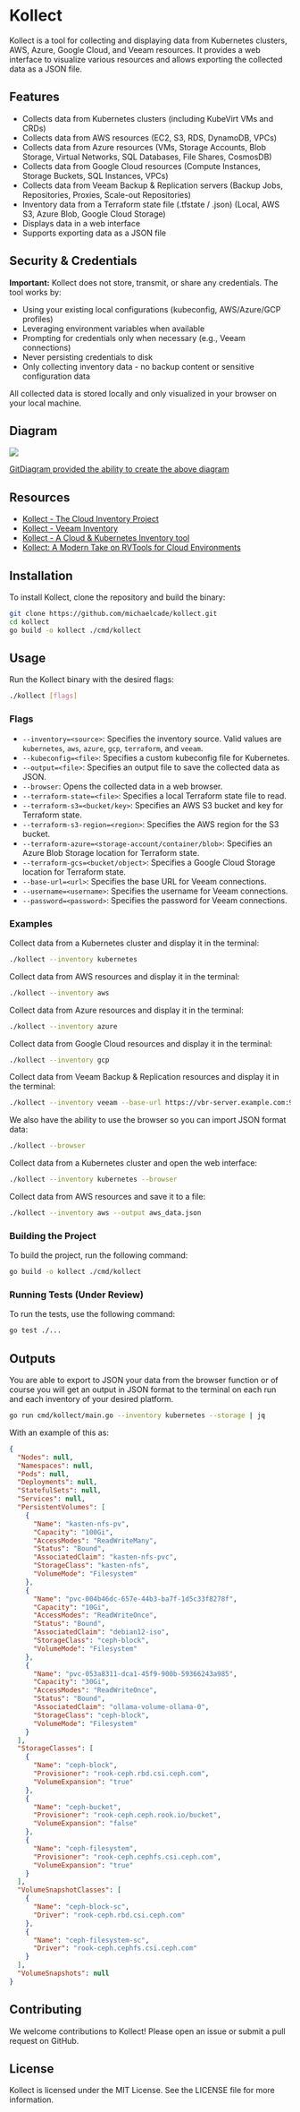 # Kollect

Kollect is a tool for collecting and displaying data from Kubernetes clusters, AWS, Azure, Google Cloud, and Veeam resources. It provides a web interface to visualize various resources and allows exporting the collected data as a JSON file.

## Features

- Collects data from Kubernetes clusters (including KubeVirt VMs and CRDs)
- Collects data from AWS resources (EC2, S3, RDS, DynamoDB, VPCs)
- Collects data from Azure resources (VMs, Storage Accounts, Blob Storage, Virtual Networks, SQL Databases, File Shares, CosmosDB)
- Collects data from Google Cloud resources (Compute Instances, Storage Buckets, SQL Instances, VPCs)
- Collects data from Veeam Backup & Replication servers (Backup Jobs, Repositories, Proxies, Scale-out Repositories)
- Inventory data from a Terraform state file (.tfstate / .json) (Local, AWS S3, Azure Blob, Google Cloud Storage)
- Displays data in a web interface
- Supports exporting data as a JSON file

## Security & Credentials

**Important:** Kollect does not store, transmit, or share any credentials. The tool works by:

- Using your existing local configurations (kubeconfig, AWS/Azure/GCP profiles)
- Leveraging environment variables when available
- Prompting for credentials only when necessary (e.g., Veeam connections)
- Never persisting credentials to disk
- Only collecting inventory data - no backup content or sensitive configuration data

All collected data is stored locally and only visualized in your browser on your local machine.

## Diagram 
![](diagram.png)

[GitDiagram provided the ability to create the above diagram](https://gitdiagram.com/michaelcade/kollect)

## Resources 
- [Kollect - The Cloud Inventory Project](https://youtu.be/dfuQFjl1Tnw)
- [Kollect - Veeam Inventory](https://youtu.be/yQ1vlndXTQY)
- [Kollect - A Cloud & Kubernetes Inventory tool](https://community.veeam.com/kubernetes%2Dkorner%2D90/kollect%2Da%2Dcloud%2Dkubernetes%2Dinventory%2Dtool%2D8885)
- [Kollect: A Modern Take on RVTools for Cloud Environments](https://community.veeam.com/kubernetes-korner-90/kollect-a-modern-take-on-rvtools-for-cloud-environments-9472?tid=9472&fid=90)

## Installation

To install Kollect, clone the repository and build the binary:

```sh
git clone https://github.com/michaelcade/kollect.git
cd kollect
go build -o kollect ./cmd/kollect
```

## Usage

Run the Kollect binary with the desired flags:

```sh
./kollect [flags]
```

### Flags

- `--inventory=<source>`: Specifies the inventory source. Valid values are `kubernetes`, `aws`, `azure`, `gcp`, `terraform`, and `veeam`.
- `--kubeconfig=<file>`: Specifies a custom kubeconfig file for Kubernetes.
- `--output=<file>`: Specifies an output file to save the collected data as JSON.
- `--browser`: Opens the collected data in a web browser.
- `--terraform-state=<file>`: Specifies a local Terraform state file to read.
- `--terraform-s3=<bucket/key>`: Specifies an AWS S3 bucket and key for Terraform state.
- `--terraform-s3-region=<region>`: Specifies the AWS region for the S3 bucket.
- `--terraform-azure=<storage-account/container/blob>`: Specifies an Azure Blob Storage location for Terraform state.
- `--terraform-gcs=<bucket/object>`: Specifies a Google Cloud Storage location for Terraform state.
- `--base-url=<url>`: Specifies the base URL for Veeam connections.
- `--username=<username>`: Specifies the username for Veeam connections.
- `--password=<password>`: Specifies the password for Veeam connections.

### Examples

Collect data from a Kubernetes cluster and display it in the terminal:

```sh
./kollect --inventory kubernetes
```

Collect data from AWS resources and display it in the terminal:

```sh
./kollect --inventory aws
```

Collect data from Azure resources and display it in the terminal:

```sh
./kollect --inventory azure
```

Collect data from Google Cloud resources and display it in the terminal: 

```sh
./kollect --inventory gcp
```

Collect data from Veeam Backup & Replication resources and display it in the terminal: 

```sh
./kollect --inventory veeam --base-url https://vbr-server.example.com:9419 --username admin --password password
```

We also have the ability to use the browser so you can import JSON format data:

```sh
./kollect --browser
```

Collect data from a Kubernetes cluster and open the web interface:

```sh
./kollect --inventory kubernetes --browser
```

Collect data from AWS resources and save it to a file:

```sh
./kollect --inventory aws --output aws_data.json
```

### Building the Project

To build the project, run the following command:

```sh
go build -o kollect ./cmd/kollect
```

### Running Tests (Under Review)

To run the tests, use the following command:

```sh
go test ./...
```

## Outputs 

You are able to export to JSON your data from the browser function or of course you will get an output in JSON format to the terminal on each run and each inventory of your desired platform. 

```sh
go run cmd/kollect/main.go --inventory kubernetes --storage | jq
```

With an example of this as:

```json
{
  "Nodes": null,
  "Namespaces": null,
  "Pods": null,
  "Deployments": null,
  "StatefulSets": null,
  "Services": null,
  "PersistentVolumes": [
    {
      "Name": "kasten-nfs-pv",
      "Capacity": "100Gi",
      "AccessModes": "ReadWriteMany",
      "Status": "Bound",
      "AssociatedClaim": "kasten-nfs-pvc",
      "StorageClass": "kasten-nfs",
      "VolumeMode": "Filesystem"
    },
    {
      "Name": "pvc-004b46dc-657e-44b3-ba7f-1d5c33f8278f",
      "Capacity": "10Gi",
      "AccessModes": "ReadWriteOnce",
      "Status": "Bound",
      "AssociatedClaim": "debian12-iso",
      "StorageClass": "ceph-block",
      "VolumeMode": "Filesystem"
    },
    {
      "Name": "pvc-053a8311-dca1-45f9-900b-59366243a985",
      "Capacity": "30Gi",
      "AccessModes": "ReadWriteOnce",
      "Status": "Bound",
      "AssociatedClaim": "ollama-volume-ollama-0",
      "StorageClass": "ceph-block",
      "VolumeMode": "Filesystem"
    }
  ],
  "StorageClasses": [
    {
      "Name": "ceph-block",
      "Provisioner": "rook-ceph.rbd.csi.ceph.com",
      "VolumeExpansion": "true"
    },
    {
      "Name": "ceph-bucket",
      "Provisioner": "rook-ceph.ceph.rook.io/bucket",
      "VolumeExpansion": "false"
    },
    {
      "Name": "ceph-filesystem",
      "Provisioner": "rook-ceph.cephfs.csi.ceph.com",
      "VolumeExpansion": "true"
    }
  ],
  "VolumeSnapshotClasses": [
    {
      "Name": "ceph-block-sc",
      "Driver": "rook-ceph.rbd.csi.ceph.com"
    },
    {
      "Name": "ceph-filesystem-sc",
      "Driver": "rook-ceph.cephfs.csi.ceph.com"
    }
  ],
  "VolumeSnapshots": null
}
```

## Contributing

We welcome contributions to Kollect! Please open an issue or submit a pull request on GitHub.

## License

Kollect is licensed under the MIT License. See the LICENSE file for more information.